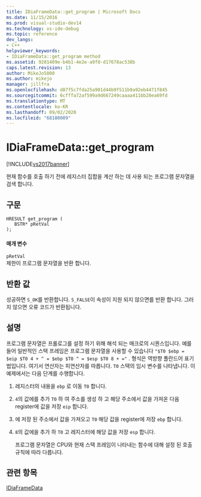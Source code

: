 ```yaml
---
title: IDiaFrameData::get_program | Microsoft Docs
ms.date: 11/15/2016
ms.prod: visual-studio-dev14
ms.technology: vs-ide-debug
ms.topic: reference
dev_langs:
- C++
helpviewer_keywords:
- IDiaFrameData::get_program method
ms.assetid: 9201409e-b4b1-4e2e-a9f8-d17678ac538b
caps.latest.revision: 13
author: MikeJo5000
ms.author: mikejo
manager: jillfra
ms.openlocfilehash: d87f5c7fda25a901d44b9f511b9a92eb4471f845
ms.sourcegitcommit: 6cfffa72af599a9d667249caaaa411bb28ea69fd
ms.translationtype: MT
ms.contentlocale: ko-KR
ms.lasthandoff: 09/02/2020
ms.locfileid: "68180009"
---
```

# <a name="idiaframedataget_program"></a>IDiaFrameData::get_program
[!INCLUDE[vs2017banner](../../includes/vs2017banner.md)]

현재 함수를 호출 하기 전에 레지스터 집합을 계산 하는 데 사용 되는 프로그램 문자열을 검색 합니다.  
  
## <a name="syntax"></a>구문  
  
```cpp#  
HRESULT get_program (   
   BSTR* pRetVal  
);  
```  
  
#### <a name="parameters"></a>매개 변수  
 `pRetVal`  
 제한이 프로그램 문자열을 반환 합니다.  
  
## <a name="return-value"></a>반환 값  
 성공하면 `S_OK`를 반환합니다. `S_FALSE`이 속성이 지원 되지 않으면를 반환 합니다. 그러지 않으면 오류 코드가 반환됩니다.  
  
## <a name="remarks"></a>설명  
 프로그램 문자열은 프롤로그를 설정 하기 위해 해석 되는 매크로의 시퀀스입니다. 예를 들어 일반적인 스택 프레임은 프로그램 문자열을 사용할 수 있습니다 `"$T0 $ebp = $eip $T0 4 + ^ = $ebp $T0 ^ = $esp $T0 8 + ="` . 형식은 역방향 폴란드어 표기법입니다. 여기서 연산자는 피연산자를 따릅니다. `T0` 스택의 임시 변수를 나타냅니다. 이 예제에서는 다음 단계를 수행합니다.  
  
1. 레지스터의 내용을 `ebp` 로 이동 `T0` 합니다.  
  
2. `4`의 값에를 추가 `T0` 하 여 주소를 생성 하 고 해당 주소에서 값을 가져온 다음 register에 값을 저장 `eip` 합니다.  
  
3. 에 저장 된 주소에서 값을 가져오고 `T0` 해당 값을 register에 저장 `ebp` 합니다.  
  
4. `8`의 값에을 추가 하 `T0` 고 레지스터에 해당 값을 저장 `esp` 합니다.  
  
   프로그램 문자열은 CPU와 현재 스택 프레임이 나타내는 함수에 대해 설정 된 호출 규칙에 따라 다릅니다.  
  
## <a name="see-also"></a>관련 항목  
 [IDiaFrameData](../../debugger/debug-interface-access/idiaframedata.md)
